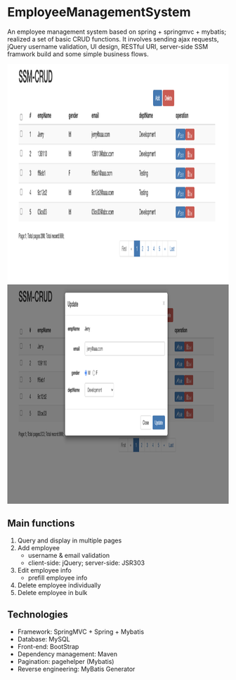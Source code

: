 # EmployeeManagementSystem
An employee management system based on spring + springmvc + mybatis; realized a set of basic CRUD functions. 
It involves sending ajax requests, jQuery username validation, UI design, RESTful URI, server-side SSM framwork build and some simple business flows. 

<img src="images/screenshot1.png" width="1295" height="500">

<img src="images/screenshot2.png" width="1295" height="500">






## Main functions

1. Query and display in multiple pages
2. Add employee
    - username & email validation
    - client-side: jQuery; server-side: JSR303
3. Edit employee info
    - prefill employee info
4. Delete employee individually
5. Delete employee in bulk


## Technologies

- Framework: SpringMVC + Spring + Mybatis
- Database: MySQL
- Front-end: BootStrap
- Dependency management: Maven
- Pagination: pagehelper (Mybatis)
- Reverse engineering: MyBatis Generator



